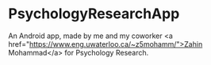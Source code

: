 # PsychologyResearchApp
An Android app, made by me and my coworker &lt;a href="https://www.eng.uwaterloo.ca/~z5mohamm/">Zahin Mohammad&lt;/a> for Psychology Research.
